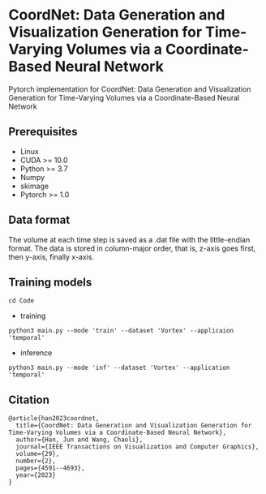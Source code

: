# CoordNet: Data Generation and Visualization Generation for Time-Varying Volumes via a Coordinate-Based Neural Network
Pytorch implementation for CoordNet: Data Generation and Visualization Generation for Time-Varying Volumes via a Coordinate-Based Neural Network

## Prerequisites
- Linux
- CUDA >= 10.0
- Python >= 3.7
- Numpy
- skimage
- Pytorch >= 1.0

## Data format

The volume at each time step is saved as a .dat file with the little-endian format. The data is stored in column-major order, that is, z-axis goes first, then y-axis, finally x-axis.

## Training models
```
cd Code 
```

- training
```
python3 main.py --mode 'train' --dataset 'Vortex' --applicaion 'temporal'
```

- inference
```
python3 main.py --mode 'inf' --dataset 'Vortex' --application 'temporal'
```

## Citation 
```
@article{han2023coordnet,
  title={CoordNet: Data Generation and Visualization Generation for Time-Varying Volumes via a Coordinate-Based Neural Network},
  author={Han, Jun and Wang, Chaoli},
  journal={IEEE Transactions on Visualization and Computer Graphics},
  volume={29},
  number={2},
  pages={4591--4693},
  year={2023}
}
